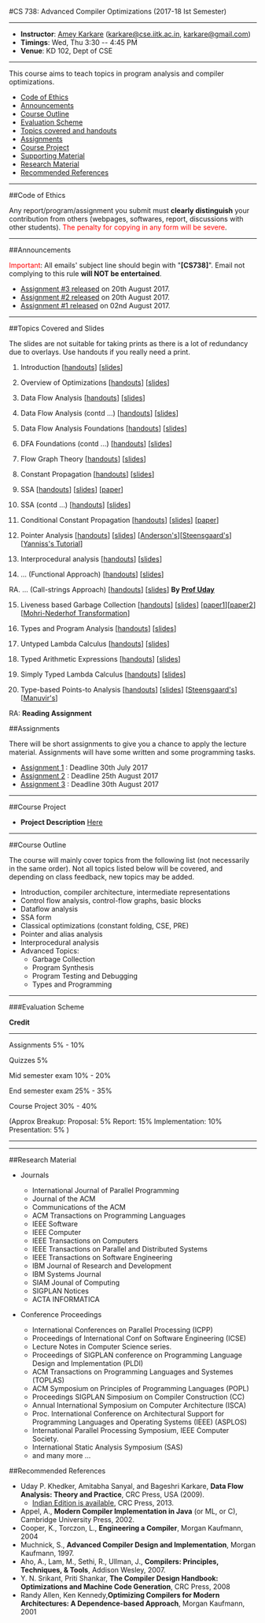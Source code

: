 #CS 738: Advanced Compiler Optimizations (2017-18 Ist Semester)<a id="top"/>

******

* __Instructor__: [Amey Karkare][karkare] (<karkare@cse.iitk.ac.in>, <karkare@gmail.com>)
* __Timings__: Wed, Thu 3:30 -- 4:45 PM
* __Venue__: KD 102, Dept of CSE

******

This course aims to teach topics in program analysis and compiler optimizations.

* [Code of Ethics](#ethics)
* [Announcements](#announcements)
* [Course Outline](#outline)
* [Evaluation Scheme](#eval)
* [Topics covered and handouts](#handouts)
* [Assignments](#assignments)
* [Course Project](#project)
* [Supporting Material](#support)
* [Research Material](#research)
* [Recommended References](#reference)

******

##Code of Ethics <a id="ethics"/>

Any report/program/assignment you submit must __clearly
distinguish__ your contribution from others (webpages, softwares,
report, discussions with other students). <font color="red">The
penalty for copying in any form will be severe</font>.

******

##Announcements <a id="announcements"/>

 <font color="red">Important</font>: All emails' subject line
 should begin with "__[CS738]__". Email not complying to this
 rule __will NOT be entertained__.

- [Assignment #3 released](#assignments) on 20th August 2017.
- [Assignment #2 released](#assignments) on 20th August 2017.
- [Assignment #1 released](#assignments) on 02nd August 2017.

******

##Topics Covered and Slides <a id="handouts"/>

The slides are not suitable for taking prints as there is a lot of redundancy due to overlays. Use handouts if you really need a print.

1.  Introduction                      [[handouts](lecturenotes/01IntroHandout.pdf)] [[slides](lecturenotes/01IntroSlides.pdf)] 
    
2.  Overview of Optimizations         [[handouts](lecturenotes/02OptsOverviewHandout.pdf)]         [[slides](lecturenotes/02OptsOverviewSlides.pdf)]

3.  Data Flow Analysis                [[handouts](lecturenotes/03DataFlowAnalysisHandout.pdf)]     [[slides](lecturenotes/03DataFlowAnalysisSlides.pdf)]

4.  Data Flow Analysis (contd ...)    [[handouts](lecturenotes/04DataFlowAnalysisHandout.pdf)]     [[slides](lecturenotes/04DataFlowAnalysisSlides.pdf)]

5.  Data Flow Analysis Foundations    [[handouts](lecturenotes/05FoundationsDFAHandout.pdf)]       [[slides](lecturenotes/05FoundationsDFASlides.pdf)]

6.  DFA Foundations (contd ...)       [[handouts](lecturenotes/06FoundationsDFAHandout.pdf)]       [[slides](lecturenotes/06FoundationsDFASlides.pdf)]

7.  Flow Graph Theory                 [[handouts](lecturenotes/07FlowGraphTheoryHandout.pdf)]      [[slides](lecturenotes/07FlowGraphTheorySlides.pdf)]

8.  Constant Propagation              [[handouts](lecturenotes/08ConstPropHandout.pdf)]         [[slides](lecturenotes/08ConstPropSlides.pdf)]

9.  SSA                               [[handouts](lecturenotes/09SSAHandout.pdf)]                         [[slides](lecturenotes/09SSASlides.pdf)]                         [[paper](http://dl.acm.org/citation.cfm?id=115320)]

10.  SSA (contd ...)                   [[handouts](lecturenotes/10SSAOptsHandout.pdf)]                     [[slides](lecturenotes/10SSAOptsSlides.pdf)]

11.  Conditional Constant Propagation  [[handouts](lecturenotes/11CondConstPropHandout.pdf)]                [[slides](lecturenotes/11CondConstPropSlides.pdf)]               [[paper](http://dl.acm.org/citation.cfm?id=103136)]

12.  Pointer Analysis                  [[handouts](lecturenotes/17PointerAnalysisHandout.pdf)]              [[slides](lecturenotes/17PointerAnalysisSlides.pdf)]             [[Anderson's](http://citeseer.ist.psu.edu/viewdoc/summary?doi=10.1.1.109.6502)][[Steensgaard's](http://dl.acm.org/citation.cfm?id=237727)] [[Yanniss's Tutorial](https://yanniss.github.io/points-to-tutorial15.pdf)]

13.  Interprocedural analysis          [[handouts](lecturenotes/14InterProcHandout.pdf)]                    [[slides](lecturenotes/14InterProcSlides.pdf)]

14.  ... (Functional Approach)         [[handouts](lecturenotes/15InterProcHandout.pdf)]                    [[slides](lecturenotes/15InterProcSlides.pdf)]

RA.  ... (Call-strings Approach)       [[handouts](lecturenotes/16InterProc_CallString_UK_Handout.pdf)]     [[slides](lecturenotes/16InterProc_CallString_UK_Slides.pdf)]    __By [Prof Uday][uday]__

15.  Liveness based Garbage Collection [[handouts](lecturenotes/16LgcHandout.pdf)]                          [[slides](lecturenotes/16LgcSlides.pdf)]                         [[paper1](http://link.springer.com/chapter/10.1007%2F978-3-642-54807-9_5)][[paper2](http://dl.acm.org/citation.cfm?doid=2926697.2926698)] [[Mohri-Nederhof Transformation](https://drona.csa.iisc.ernet.in/~deepakd/atc-common/RegApprox.pdf)]

16.  Types and Program Analysis        [[handouts](lecturenotes/18TypesAndPLHandout.pdf)]                   [[slides](lecturenotes/18TypesAndPLSlides.pdf)]

17.  Untyped Lambda Calculus           [[handouts](lecturenotes/19UTLambdaCalculusHandout.pdf)]             [[slides](lecturenotes/19UTLambdaCalculusSlides.pdf)]

18.  Typed Arithmetic Expressions      [[handouts](lecturenotes/20TypedArithExprHandout.pdf)]               [[slides](lecturenotes/20TypedArithExprSlides.pdf)]

19.  Simply Typed Lambda Calculus      [[handouts](lecturenotes/21STLambdaCalculusHandout.pdf)]             [[slides](lecturenotes/21STLambdaCalculusSlides.pdf)]

20.  Type-based Points-to Analysis     [[handouts](lecturenotes/22TypeBasedPointsToHandout.pdf)]            [[slides](lecturenotes/22TypeBasedPointsToSlides.pdf)]              [[Steensgaard's](http://dl.acm.org/citation.cfm?id=237727)] [[Manuvir's](http://dl.acm.org/citation.cfm?doid=349299.349309)]

RA: __Reading Assignment__

##Assignments <a id="assignments"/>

There will be short assignments to give you a chance to apply the lecture material. Assignments will have some written and some programming tasks. 

* [Assignment 1](assignments/asgn1/Assignment.html) : Deadline 30th July 2017
* [Assignment 2](assignments/asgn2/Assignment.html) : Deadline 25th August 2017
* [Assignment 3](assignments/asgn3/Assignment.html) : Deadline 30th August 2017

******

##Course Project<a id="project"/>

* __Project Description__ [Here](project/)


******

##Course Outline <a id="outline"/>

The course will mainly cover topics from the following list (not necessarily in the same order). Not all topics listed below will be covered, and depending on class feedback, new topics may be added. 

- Introduction, compiler architecture, intermediate representations
- Control flow analysis, control-flow graphs, basic blocks
- Dataflow analysis
- SSA form
- Classical optimizations (constant folding, CSE, PRE)
- Pointer and alias analysis
- Interprocedural analysis
- Advanced Topics:
    - Garbage Collection
    - Program Synthesis
    - Program Testing and Debugging
    - Types and Programming
    
******
    
###Evaluation Scheme <a id="eval"/>

__Credit__

----------------------       ----------
Assignments                    5% - 10%      

Quizzes                              5% 

Mid semester exam             10% - 20%

End semester exam             25% - 35%

Course Project                30% - 40% 

(Approx Breakup: 
 Proposal: 5%
 Report: 15% 
 Implementation: 10%
 Presentation: 5%
)
----------------------       ----------

******

##Research Material <a id="research"/>

* Journals
    -  International Journal of Parallel Programming
    -  Journal of the ACM
    -  Communications of the ACM
    -  ACM Transactions on Programming Languages
    -  IEEE Software
    -  IEEE Computer
    -  IEEE Transactions on Computers
    -  IEEE Transactions on Parallel and Distributed Systems
    -  IEEE Transactions on Software Engineering
    -  IBM Journal of Research and Development
    -  IBM Systems Journal
    -  SIAM Jounal of Computing
    -  SIGPLAN Notices
    -  ACTA INFORMATICA

* Conference Proceedings
    - International Conferences on Parallel Processing (ICPP)
    - Proceedings of International Conf on Software Engineering (ICSE)
    - Lecture Notes in Computer Science series.
    - Proceedings of SIGPLAN conference on Programming Language Design and Implementation (PLDI)
    - ACM Transactions on Programming Languages and Systemes (TOPLAS)
    - ACM Symposium on Principles of Programming Languages (POPL)
    - Proceedings SIGPLAN Simposium on Compiler Construction (CC)
    - Annual International Symposium on Computer Architecture (ISCA)
    - Proc. International Conference on Architectural Support for Programming Languages and Operating Systems (IEEE) (ASPLOS)
    - International Parallel Processing Symposium, IEEE Computer Society.
    - International Static Analysis Symposium (SAS)
    - and many more ...

##Recommended References <a id="reference"/>

* Uday P. Khedker, Amitabha Sanyal, and Bageshri Karkare, __Data Flow Analysis: Theory and Practice__,  CRC Press, USA (2009).
     * [Indian Edition is available][dfabook],  CRC Press, 2013.
* Appel, A., __Modern Compiler Implementation in Java__ (or ML, or C), Cambridge University Press, 2002.
* Cooper, K., Torczon, L., __Engineering a Compiler__, Morgan Kaufmann, 2004
* Muchnick, S., __Advanced Compiler Design and Implementation__, Morgan Kaufmann, 1997.
* Aho, A., Lam, M., Sethi, R., Ullman, J., __Compilers: Principles, Techniques, & Tools__, Addison Wesley, 2007.
* Y. N. Srikant, Priti Shankar, __The Compiler Design Handbook: Optimizations and Machine Code Generation__, CRC Press, 2008
* Randy Allen, Ken Kennedy,__Optimizing Compilers for Modern Architectures: A Dependence-based Approach__, Morgan Kaufmann, 2001 



[karkare]:	http://www.cse.iitk.ac.in/users/karkare

[templates]:	http://www.sigplan.org/authorInformation.htm
[bitbucket]:	http://bitbucket.org
[latexdocs]:	SupportMaterial/latexdocs.tar

[uday]:         http://www.cse.iitb.ac.in/~uday
[dfabook]:      https://www.cse.iitb.ac.in/~uday/dfaBook-web
[gform]:        http://goo.gl/forms/FSDWm4Wt8500AJFA2


